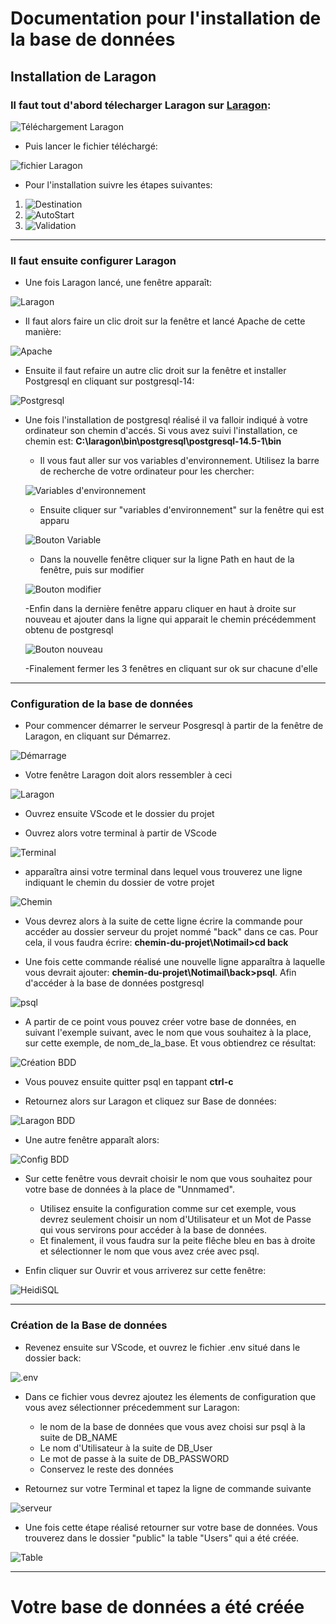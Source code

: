 # **Documentation pour l'installation de la base de données**

## Installation de Laragon

### Il faut tout d'abord télecharger Laragon sur [Laragon](https://laragon.org/download/):

![Téléchargement Laragon](./Images/laragon.png)

- Puis lancer le fichier téléchargé:

![fichier Laragon](./Images//fichier-laragon.png)

- Pour l'installation suivre les étapes suivantes:

1. ![Destination](./Images/Installation_Laragon_Destination.png)
2. ![AutoStart](./Images/Installation_Laragon_AutoStart.png)
3. ![Validation](./Images/Installation_Laragon_Validation.png)

----------------------------------------------------------------
### Il faut ensuite configurer Laragon

- Une fois Laragon lancé, une fenêtre apparaît:

![Laragon](./Images/Fenêtre_Laragon.png)

- Il faut alors faire un clic droit sur la fenêtre et lancé Apache de cette manière:

![Apache](./Images/Laragon_Apache.png)

- Ensuite il faut refaire un autre clic droit sur la fenêtre et installer Postgresql en cliquant sur postgresql-14:

![Postgresql](./Images/Laragon_Postgresql.png)

- Une fois l'installation de postgresql réalisé il va falloir indiqué à votre ordinateur son chemin d'accés. Si vous avez suivi l'installation, ce chemin est: **C:\laragon\bin\postgresql\postgresql-14.5-1\bin**

    - Il vous faut aller sur vos variables d'environnement. Utilisez la barre de recherche de votre ordinateur pour les chercher: 

    ![Variables d'environnement](./Images/Variables-environnement.png)

    - Ensuite cliquer sur "variables d'environnement" sur la fenêtre qui est apparu

    ![Bouton Variable](./Images/Accès_variable.png)

    - Dans la nouvelle fenêtre cliquer sur la ligne Path en haut de la fenêtre, puis sur modifier

    ![Bouton modifier](./Images/Variables_modif.png)

    -Enfin dans la dernière fenêtre apparu cliquer en haut à droite sur nouveau et ajouter dans la ligne qui apparait le chemin précédemment obtenu de postgresql

    ![Bouton nouveau](./Images/Variable_ajout.png)

    -Finalement fermer les 3 fenêtres en cliquant sur ok sur chacune d'elle

----------------------------------------------------------------
### Configuration de la base de données

- Pour commencer démarrer le serveur Posgresql à partir de la fenêtre de Laragon, en cliquant sur Démarrez.

![Démarrage](./Images/Laragon-Démarrage.png)

- Votre fenêtre Laragon doit alors ressembler à ceci

![Laragon](./Images/Laragon_lancé.png)

- Ouvrez ensuite VScode et le dossier du projet 

- Ouvrez alors votre terminal à partir de VScode

![Terminal](./Images/image_terminal_1.png)

- apparaîtra ainsi votre terminal dans lequel vous trouverez une ligne indiquant le chemin du dossier de votre projet

![Chemin](./Images/image_terminal_2.png)

- Vous devrez alors à la suite de cette ligne écrire la commande pour accéder au dossier serveur du projet nommé "back" dans ce cas. Pour cela, il vous faudra écrire: **chemin-du-projet\Notimail>cd back**

- Une fois cette commande réalisé une nouvelle ligne apparaîtra à laquelle vous devrait ajouter: **chemin-du-projet\Notimail\back>psql**. Afin d'accéder à la base de données postgresql

![psql](./Images/Terminal_posgre.png)

- A partir de ce point vous pouvez créer votre base de données, en suivant l'exemple suivant, avec le nom que vous souhaitez à la place, sur cette exemple, de nom_de_la_base. Et vous obtiendrez ce résultat:

![Création BDD](./Images/Create_database.png)

- Vous pouvez ensuite quitter psql en tappant **ctrl-c**

- Retournez alors sur Laragon et cliquez sur Base de données:

![Laragon BDD](./Images/Laragon_bdd.png)

- Une autre fenêtre apparaît alors:

![Config BDD](./Images/Config_bdd_Laragon.png)

- Sur cette fenêtre vous devrait choisir le nom que vous souhaitez pour votre base de données à la place de "Unnmamed". 
    - Utilisez ensuite la configuration comme sur cet exemple, vous devrez seulement choisir un nom d'Utilisateur et un Mot de Passe qui vous servirons pour accéder à la base de données. 
    - Et finalement, il vous faudra sur la peite flêche bleu en bas à droite et sélectionner le nom que vous avez crée avec psql.

- Enfin cliquer sur Ouvrir et vous arriverez sur cette fenêtre:

![HeidiSQL](./Images/Heidisql.png)

--------------------------------------------------------
### Création de la Base de données

- Revenez ensuite sur VScode, et ouvrez le fichier .env situé dans le dossier back:

![.env](./Images/fichier%20env.png)

- Dans ce fichier vous devrez ajoutez les élements de configuration que vous avez sélectionner précedemment sur Laragon:

    - le nom de la base de données que vous avez choisi sur psql à la suite de DB_NAME
    - Le nom d'Utilisateur à la suite de DB_User
    - Le mot de passe à la suite de DB_PASSWORD
    - Conservez le reste des données 

- Retournez sur votre Terminal et tapez la ligne de commande suivante

![serveur](./Images/lancement_serveur.png)

- Une fois cette étape réalisé retourner sur votre base de données. Vous trouverez dans le dossier "public" la table "Users" qui a été créée.

![Table](./Images/Table_bdd.png)

----------------------------------------------------------------
# Votre base de données a été créée






